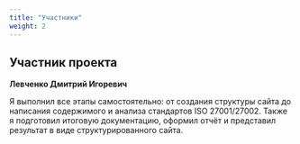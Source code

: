 ```yaml
---
title: "Участники"
weight: 2
---
```


## Участник проекта

**Левченко Дмитрий Игоревич**

Я выполнил все этапы самостоятельно: от создания структуры сайта до написания содержимого и анализа стандартов ISO 27001/27002. Также я подготовил итоговую документацию, оформил отчёт и представил результат в виде структурированного сайта.